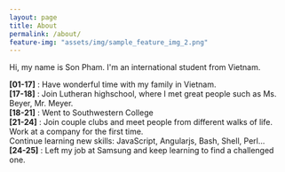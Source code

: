 ```yaml
---
layout: page
title: About
permalink: /about/
feature-img: "assets/img/sample_feature_img_2.png"
---
```


Hi, my name is Son Pham. I'm an international student from Vietnam.   

**[01-17]** : Have wonderful time with my family in Vietnam.  
**[17-18]** : Join Lutheran highschool, where I met great people such as Ms. Beyer, Mr. Meyer.  
**[18-21]** : Went to Southwestern College  
**[21-24]** : Join couple clubs and meet people from different walks of life.  
          Work at a company for the first time.  
          Continue learning new skills: JavaScript, Angularjs, Bash, Shell, Perl...  
**[24-25]** : Left my job at Samsung and keep learning to find a challenged one.

